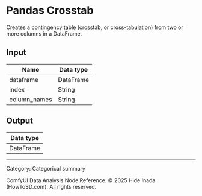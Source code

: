 # Pandas Crosstab
Creates a contingency table (crosstab, or cross-tabulation) from two or more columns in a DataFrame.

## Input
| Name | Data type |
|---|---|
| dataframe | DataFrame |
| index | String |
| column_names | String |

## Output
| Data type |
|---|
| DataFrame |

<HR>
Category: Categorical summary

ComfyUI Data Analysis Node Reference. © 2025 Hide Inada (HowToSD.com). All rights reserved.

